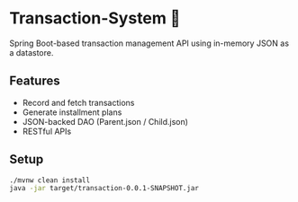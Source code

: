 # Transaction-System 🏦

Spring Boot-based transaction management API using in-memory JSON as a datastore.

## Features
- Record and fetch transactions
- Generate installment plans
- JSON-backed DAO (Parent.json / Child.json)
- RESTful APIs

## Setup
```bash
./mvnw clean install
java -jar target/transaction-0.0.1-SNAPSHOT.jar
```

